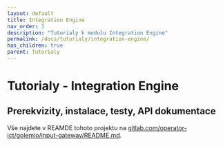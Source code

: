 ```yaml
---
layout: default
title: Integration Engine
nav_order: 3
description: "Tutorialy k modulu Integration Engine"
permalink: /docs/tutorialy/integration-engine/
has_children: true
parent: Tutorialy
---
```


# Tutorialy - Integration Engine

## Prerekvizity, instalace, testy, API dokumentace

Vše najdete v REAMDE tohoto projektu na [gitlab.com/operator-ict/golemio/input-gateway/README.md](//gitlab.com/operator-ict/golemio/input-gateway/README.md).